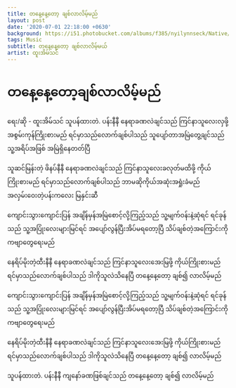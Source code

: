 ```yaml
---
title: တနေ့နေ့တော့ ချစ်လာလိမ့်မည်
layout: post
date: '2020-07-01 22:18:00 +0630'
background: https://i51.photobucket.com/albums/f385/nyilynnseck/Native/htoo4206x300.jpg
tags: Music
subtitle: တနေ့နေ့တော့ ချစ်လာလိမ့်မယ်
artist: ထူးအိမ်သင်
---
```


# တနေ့နေ့တော့ချစ်လာလိမ့်မည်
 ရေး/ဆို - ထူးအိမ်သင်
 သူပန်ထားတဲ. ပန်းနီနီ  နေရာခဏလဲချင်သည်
 ကြင်နာသူလေးလှဖို့ အစွမ်းကုန်ကြိုးစားမည်
 ရင်မှာသည်လောက်ချစ်ပါသည် သူပျော်တာအမြဲတွေ့ချင်သည်
 သူ့အရိပ်အဖြစ် အမြဲရှိနေတတ်ပြီ
 
 သူဆင်မြန်းတဲ့ ဖိနပ်နီနီ  နေရာခဏလဲချင်သည်
  ကြင်နာသူလေးခလုတ်မထိဖို့ ကိုယ်ကြိုးစားမည်
 ရင်မှာသည်လောက်ချစ်ပါသည် ဘာမဆိုကိုယ်အဆုံးအရှုံးခံမည်
 အလှမ်းဝေးတဲ့ပန်းကလေး မြနှင်းဆီ
 
 ကျောင်းသွားကျောင်းပြန် အချိန်မှန်အမြဲစောင့်လို့ကြည့်သည်
 သူ့မျက်ဝန်းနဲ့ဆုံရင်  ရင်ခုန်သည်
 သူ့အပြုံးလေးများမြင်ရင် အပျော်လွန်ပြီးအိပ်မရတော့ပြီ
 သိပ်ချစ်တဲ့အကြောင်းကို ကဗျာတွေရေးမည်
 
နေရိပ်မိုးတဲ့ထီးနီနီ နေရာခဏလဲချင်သည်
 ကြင်နာသူလေးအေးမြဖို့ ကိုယ်ကြိုးစားမည်
 ရင်မှာသည်လောက်ချစ်ပါသည် ဒါကိုသူလဲသိနေပြီ
 တနေ့နေ့တော့ ချစ်၍ လာလိမ့်မည်
 
 ကျောင်းသွားကျောင်းပြန် အချိန်မှန်အမြဲစောင့်လို့ကြည့်သည်
 သူ့မျက်ဝန်းနဲ့ဆုံရင်  ရင်ခုန်သည်
 သူ့အပြုံးလေးများမြင်ရင် အပျော်လွန်ပြီးအိပ်မရတော့ပြီ
 သိပ်ချစ်တဲ့အကြောင်းကို ကဗျာတွေရေးမည်
 
 နေရိပ်မိုးတဲ့ထီးနီနီ နေရာခဏလဲချင်သည်
 ကြင်နာသူလေးအေးမြဖို့ ကိုယ်ကြိုးစားမည်
 ရင်မှာသည်လောက်ချစ်ပါသည် ဒါကိုသူလဲသိနေပြီ
 တနေ့နေ့တော့ ချစ်၍ လာလိမ့်မည်
 
 သူပန်ထားတဲ. ပန်းနီနီ ကျနော်ခဏဖြစ်ချင်သည်
 တနေ့နေ့တော့ ချစ်၍ လာလိမ့်မည်
